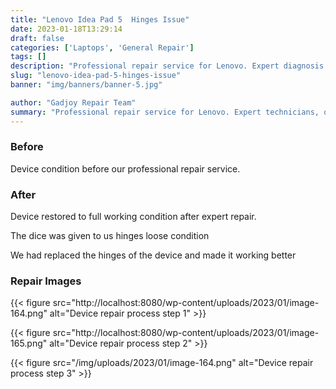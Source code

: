 ```yaml
---
title: "Lenovo Idea Pad 5  Hinges Issue"
date: 2023-01-18T13:29:14
draft: false
categories: ['Laptops', 'General Repair']
tags: []
description: "Professional repair service for Lenovo. Expert diagnosis and quality repairs in Bangalore."
slug: "lenovo-idea-pad-5-hinges-issue"
banner: "img/banners/banner-5.jpg"

author: "Gadjoy Repair Team"
summary: "Professional repair service for Lenovo. Expert technicians, quality parts, warranty included."
---
```


### Before

Device condition before our professional repair service.

### After

Device restored to full working condition after expert repair.

The dice was given to us hinges loose condition

We had replaced the hinges of the device and made it working better

### Repair Images

{{< figure src="http://localhost:8080/wp-content/uploads/2023/01/image-164.png" alt="Device repair process step 1" >}}

{{< figure src="http://localhost:8080/wp-content/uploads/2023/01/image-165.png" alt="Device repair process step 2" >}}

{{< figure src="/img/uploads/2023/01/image-164.png" alt="Device repair process step 3" >}}

